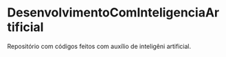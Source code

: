 # DesenvolvimentoComInteligenciaArtificial
Repositório com códigos feitos com auxílio de inteligêni artificial.

